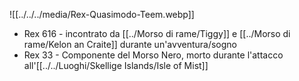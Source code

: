 ![[../../../media/Rex-Quasimodo-Teem.webp]]
- Rex 616 - incontrato da [[../Morso di rame/Tiggy]]  e [[../Morso di rame/Kelon an Craite]] durante un'avventura/sogno
- Rex 33 - Componente del Morso Nero, morto durante l'attacco all'[[../../Luoghi/Skellige Islands/Isle of Mist]] 